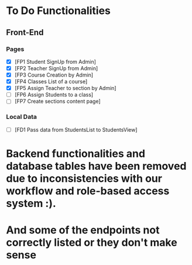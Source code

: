 
# To Do Functionalities 
## Front-End
### Pages
- [X] [FP1 Student SignUp from Admin]
- [X] [FP2 Teacher SignUp from Admin]
- [X] [FP3 Course Creation by Admin]
- [X] [FP4 Classes List of a course]
- [X] [FP5 Assign Teacher to section by Admin]
- [ ] [FP6 Assign Students to a class]
- [ ] [FP7 Create sections content page]

### Local Data
- [ ] [FD1 Pass data from StudentsList to StudentsView] 


# Backend functionalities and database tables have been removed due to inconsistencies with our workflow and role-based access system :).
# And  some of the endpoints not correctly listed or they don't make sense 
